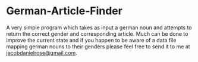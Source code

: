 # German-Article-Finder

A very simple program which takes as input a german noun and attempts to return the correct gender and corresponding article.
Much can be done to improve the current state and if you happen to be aware of a data file mapping german nouns to their genders please 
feel free to send it to me at jacobdanielrose@gmail.com.
